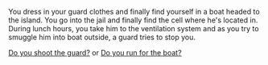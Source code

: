 You dress in your guard clothes and finally find yourself in a boat headed to the island. You go into the jail and finally find the cell where he's located in. During lunch hours, you take him to the ventilation system and as you try to smuggle him into boat outside, a guard tries to stop you.

[Do you shoot the guard?](Guard.md)
or
[Do you run for the boat?](Boat.md) 